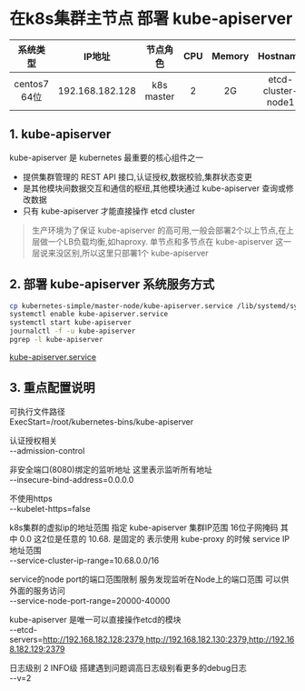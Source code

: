 # 在k8s集群主节点 部署 kube-apiserver

| 系统类型 | IP地址 | 节点角色 | CPU | Memory | Hostname |
| :------: | :--------: | :-------: | :-----: | :---------: | :-----: |
| centos7 64位 | 192.168.182.128 | k8s master |   2    | 2G | etcd-cluster-node1 |

## 1. kube-apiserver
kube-apiserver 是 kubernetes 最重要的核心组件之一
- 提供集群管理的 REST API 接口,认证授权,数据校验,集群状态变更
- 是其他模块间数据交互和通信的枢纽,其他模块通过 kube-apiserver 查询或修改数据
- 只有 kube-apiserver 才能直接操作 etcd cluster
> 生产环境为了保证 kube-apiserver 的高可用,一般会部署2个以上节点,在上层做一个LB负载均衡,如haproxy. 单节点和多节点在 kube-apiserver 这一层说来没区别,所以这里只部署1个 kube-apiserver

## 2. 部署 kube-apiserver 系统服务方式
```bash
cp kubernetes-simple/master-node/kube-apiserver.service /lib/systemd/system/
systemctl enable kube-apiserver.service
systemctl start kube-apiserver
journalctl -f -u kube-apiserver
pgrep -l kube-apiserver
```
[kube-apiserver.service][1]

## 3. 重点配置说明

可执行文件路径  
ExecStart=/root/kubernetes-bins/kube-apiserver 

认证授权相关  
--admission-control

非安全端口(8080)绑定的监听地址 这里表示监听所有地址  
--insecure-bind-address=0.0.0.0 

不使用https  
--kubelet-https=false 

k8s集群的虚拟ip的地址范围 指定 kube-apiserver 集群IP范围 16位子网掩码 其中 0.0 这2位是任意的 10.68. 是固定的 表示使用 kube-proxy 的时候 service IP 地址范围  
--service-cluster-ip-range=10.68.0.0/16 

service的node port的端口范围限制 服务发现监听在Node上的端口范围 可以供外面的服务访问  
--service-node-port-range=20000-40000 

kube-apiserver 是唯一可以直接操作etcd的模块  
--etcd-servers=http://192.168.182.128:2379,http://192.168.182.130:2379,http://192.168.182.129:2379 

日志级别 2 INFO级 搭建遇到问题调高日志级别看更多的debug日志  
--v=2

[1]: https://github.com/solozyx/k8s-cluster/tree/master/kubernetes-simple/master-node/kube-apiserver.service